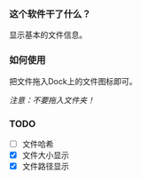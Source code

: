 ### 这个软件干了什么？

显示基本的文件信息。

### 如何使用

把文件拖入Dock上的文件图标即可。

 _注意：不要拖入文件夹！_

### TODO

- [ ] 文件哈希
- [x] 文件大小显示
- [x] 文件路径显示
